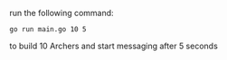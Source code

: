 run the following command:

```
go run main.go 10 5
```

to build 10 Archers and start messaging after 5 seconds